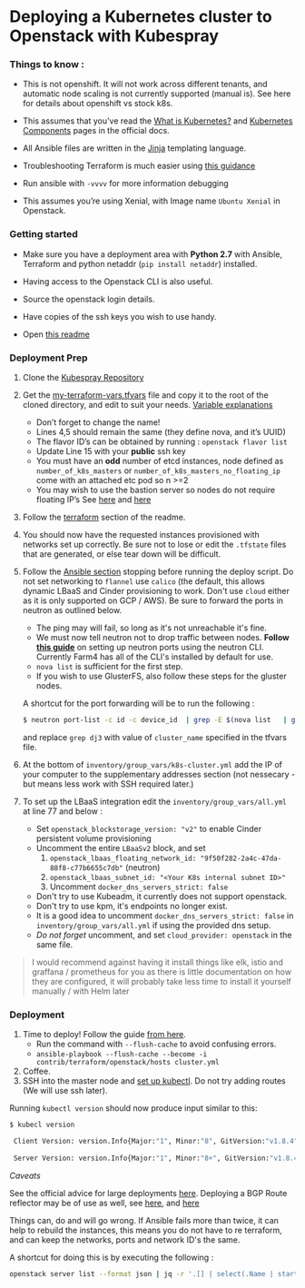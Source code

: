 # Deploying a Kubernetes cluster to Openstack with Kubespray



### Things to know : 

* This is not openshift. It will not work across different tenants, and automatic node scaling is not currently supported (manual is). See here for details about openshift vs stock k8s.

* This assumes that you’ve read the [What is Kubernetes?](https://kubernetes.io/docs/concepts/overview/what-is-kubernetes/) and [Kubernetes Components](https://kubernetes.io/docs/concepts/overview/components/) pages in the official docs. 

* All Ansible files are written in the [Jinja](http://jinja.pocoo.org/) templating language. 
* Troubleshooting Terraform is much easier using [this guidance](https://github.com/hashicorp/terraform/pull/12089)
* Run ansible with `-vvvv` for more information debugging
* This assumes you’re using Xenial, with Image name `Ubuntu Xenial` in Openstack. 


### Getting started

* Make sure you have a deployment area with **Python 2.7** with Ansible, Terraform and python netaddr (`pip install netaddr`) installed.

* Having access to the Openstack CLI is also useful.

* Source the openstack login details.

* Have copies of the ssh keys you wish to use handy.

* Open [this readme](https://github.com/kubernetes-incubator/kubespray/tree/master/contrib/terraform/openstack#terraform-variables) 

### Deployment Prep

1. Clone the [Kubespray Repository](https://github.com/kubernetes-incubator/kubespray)
2. Get the [my-terraform-vars.tfvars](/kubespray/my-terraform-vars.tfvars) file and copy it to the root of the cloned directory, and edit to suit your needs.  [Variable explanations](https://github.com/kubernetes-incubator/kubespray/tree/master/contrib/terraform/openstack#terraform-variables)
	* Don’t forget to change the name!
	* Lines 4,5 should remain the same (they define nova, and it’s UUID) 
	* The flavor ID’s can be obtained by running : `openstack flavor list`
	* Update Line 15 with your **public** ssh key
	*  You must have an **odd** number of etcd instances, node defined as `number_of_k8s_masters` or  `number_of_k8s_masters_no_floating_ip` come with an attached etc pod so n >=2
	* You may wish to use the bastion server so nodes do not require floating IP’s See [here](https://github.com/kubernetes-incubator/kubespray/blob/master/docs/ansible.md#bastion-host) and [here](http://blog.scottlowe.org/2015/12/24/running-ansible-through-ssh-bastion-host/)

3. Follow the [terraform](https://github.com/kubernetes-incubator/kubespray/tree/master/contrib/terraform/openstack#terraform) section of  the readme. 
4. You should now have the requested instances provisioned with networks set up correctly. Be sure not to lose or edit the `.tfstate` files that are generated, or else tear down will be difficult.
5. Follow the [Ansible section](https://github.com/kubernetes-incubator/kubespray/tree/master/contrib/terraform/openstack#running-the-ansible-script) stopping before running the deploy script. Do not set networking to `flannel` use `calico` (the default, this allows dynamic LBaaS and Cinder provisioning to work. Don't use `cloud` either as it is only supported on GCP / AWS). Be sure to forward the ports in neutron as outlined below.
   * The ping may will fail,  so long as it's not unreachable it's fine.
   * We must now tell neutron not to drop traffic between nodes. **Follow [this guide](https://github.com/kubernetes-incubator/kubespray/blob/master/docs/openstack.md)** on setting up neutron ports using the neutron CLI. Currently Farm4 has all of the CLI's installed by default for use.
   * `nova list` is sufficient for the first step.
   * If you wish to use GlusterFS, also follow these steps for the gluster nodes.
    
    A shortcut for the port forwarding will be to run the following : 
    ```bash
    $ neutron port-list -c id -c device_id  | grep -E $(nova list   | grep dj3- | awk '{print $2}' | xargs echo | tr ' ' '|') | awk '{print $2}' | xargs -n 1 -I XXX echo neutron port-update XXX --allowed_address_pairs list=true type=dict ip_address=10.233.0.0/18 ip_address=10.233.64.0/18 | bash -eEx
    ```
    and replace `grep dj3` with value of `cluster_name` specified in the tfvars file.


6. At the bottom of `inventory/group_vars/k8s-cluster.yml` add the IP of your computer to the supplementary addresses section (not nessecary - but means less work with SSH required later.)

7. To set up the LBaaS integration edit the `inventory/group_vars/all.yml` at line 77 and below :

   * Set `openstack_blockstorage_version: "v2"` to enable Cinder persistent volume provisioning 
   * Uncomment the entire `LBaaSv2` block, and set 
      1. `openstack_lbaas_floating_network_id: "9f50f282-2a4c-47da-88f8-c77b6655c7db"` (neutron)
      2. `openstack_lbaas_subnet_id: "<Your K8s internal subnet ID>"`
      3. Uncomment `docker_dns_servers_strict: false`
   * Don't try to use Kubeadm, it currently does not support openstack.
   * Don't try to use kpm, it's endpoints no longer exist.
   * It is a good idea to uncomment `docker_dns_servers_strict: false` in `inventory/group_vars/all.yml` if using the provided dns setup.
   * *Do not forget* uncomment, and set `cloud_provider: openstack` in the same file.


>I would recommend against having it install things like elk, istio and graffana / prometheus for you as there is little documentation on how they are configured, it will probably take less time to install it yourself manually / with Helm later

### Deployment

1. Time to deploy! Follow the guide [from here](https://github.com/kubernetes-incubator/kubespray/tree/master/contrib/terraform/openstack#deploy-kubernetes).
	* Run the command with `--flush-cache` to avoid confusing errors.
	* `ansible-playbook --flush-cache --become -i contrib/terraform/openstack/hosts cluster.yml`
2. Coffee. 
3. SSH into the master node and [set up kubectl](https://github.com/kubernetes-incubator/kubespray/tree/master/contrib/terraform/openstack#set-up-local-kubectl). Do not try adding routes (We will use ssh later).

Running `kubectl version` should now produce input similar to this:
```bash
$ kubecl version 

 Client Version: version.Info{Major:"1", Minor:"8", GitVersion:"v1.8.4", GitCommit:"9befc2b8928a9426501d3bf62f72849d5cbcd5a3", GitTreeState:"clean", BuildDate:"2017-11-20T05:28:34Z", GoVersion:"go1.8.3", Compiler:"gc", Platform:"darwin/amd64"}
 
 Server Version: version.Info{Major:"1", Minor:"8+", GitVersion:"v1.8.4+coreos.0", GitCommit:"4292f9682595afddbb4f8b1483673449c74f9619", GitTreeState:"clean", BuildDate:"2017-11-21T17:22:25Z", GoVersion:"go1.8.3", Compiler:"gc", Platform:"linux/amd64"}
 ```
 
 *Caveats*
 
 See the official advice for large deployments [here](https://github.com/kubernetes-incubator/kubespray/blob/master/docs/large-deployments.md). Deploying a BGP Route reflector may be of use as well, see [here](https://github.com/kubernetes-incubator/kubespray/blob/master/docs/calico.md), and [here](https://networklessons.com/bgp/bgp-route-reflector/)
 
 
Things can, do and will go wrong. If Ansible fails more than twice, it can help to rebuild the instances, this means you do not have to re terraform, and can keep the networks, ports and network ID's the same. 

A shortcut for doing this is by executing the following : 

```bash
openstack server list --format json | jq -r '.[] | select(.Name | startswith("tb15-"))'.ID | xargs -n 1 -I XXX openstack server rebuild XXX
```
